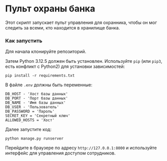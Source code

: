 # Пульт охраны банка

Этот скрипт запускает пульт управления для охранника, чтобы он мог следить за всеми, кто находится в хранилище банка.

### Как запустить

Для начала клонируйте репозиторий.

Затем Python 3.12.5 должен быть установлен. 
Используйте `pip` (или `pip3`, есть конфликт с Python2) для установки зависимостей:
```
pip install -r requirements.txt
```

В файле `.env` должны быть переменные:

```
DB_HOST - 'Хост базы данных'
DB_PORT - 'Порт базы данных'
DB_NAME - 'Имя базы данных'
DB_USER - 'Пользователь' 
DB_PASSWORD = 'Пароль'
SECRET_KEY = 'Секретный ключ'
ALLOWED_HOSTS = 'Хост'
```

Далее запустите код:
```
python manage.py runserver
```

Перейдите в браузере по адресу `http://127.0.0.1:8000` и используйте интерфейс для управления доступом сотрудников.
